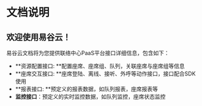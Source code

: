 # 文档说明

## 欢迎使用易谷云！

易谷云文档将为您提供联络中心PaaS平台接口详细信息，包含如下：

* **资源配置接口: **配置座席、座席组、队列，关联座席与座席组等信息
* **座席交互接口: **座席登陆、离线、接听、外呼等动作接口，接口配合SDK使用
* **报表接口: **预定义的报表数据，如队列报表，座席报表等
* **监控接口**：预定义的实时监控数据，如队列监控，座席状态监控

#### 



